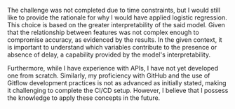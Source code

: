 The challenge was not completed due to time constraints, but I would still like to provide the rationale for why I would have applied logistic regression. This choice is based on the greater interpretability of the said model. Given that the relationship between features was not complex enough to compromise accuracy, as evidenced by the results. In the given context, it is important to understand which variables contribute to the presence or absence of delay, a capability provided by the model's interpretability.

Furthermore, while I have experience with APIs, I have not yet developed one from scratch. Similarly, my proficiency with GitHub and the use of Gitflow development practices is not as advanced as initially stated, making it challenging to complete the CI/CD setup. However, I believe that I possess the knowledge to apply these concepts in the future.